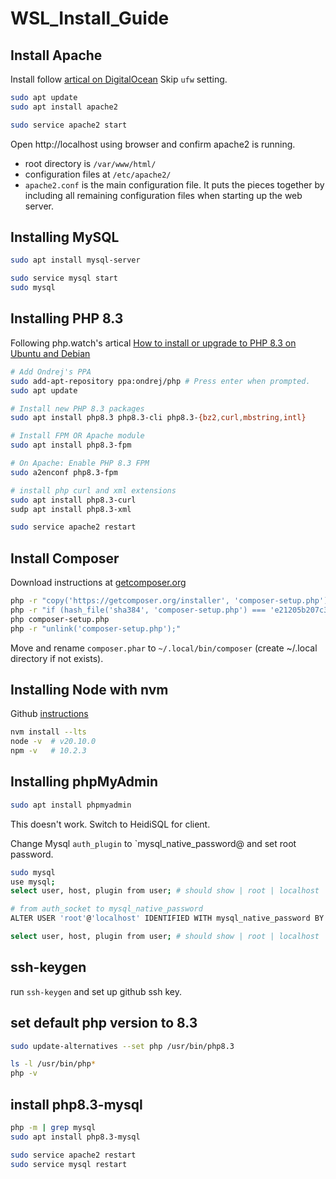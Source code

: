 # WSL_Install_Guide

## Install Apache

Install follow [artical on DigitalOcean](https://www.digitalocean.com/community/tutorials/how-to-install-linux-apache-mysql-php-lamp-stack-on-ubuntu-22-04)
Skip `ufw` setting.

```sh
sudo apt update
sudo apt install apache2

sudo service apache2 start
```

Open http://localhost using browser and confirm apache2 is running.

* root directory is `/var/www/html/`
* configuration files at `/etc/apache2/`
* `apache2.conf` is the main configuration file. It puts the pieces together by including all remaining configuration files when starting up the web server.

## Installing MySQL

```sh
sudo apt install mysql-server

sudo service mysql start
sudo mysql
```
## Installing PHP 8.3

Following php.watch's artical [How to install or upgrade to PHP 8.3 on Ubuntu and Debian](https://php.watch/articles/php-8.3-install-upgrade-on-debian-ubuntu#php83-ubuntu-quick)
```sh
# Add Ondrej's PPA
sudo add-apt-repository ppa:ondrej/php # Press enter when prompted.
sudo apt update

# Install new PHP 8.3 packages
sudo apt install php8.3 php8.3-cli php8.3-{bz2,curl,mbstring,intl}

# Install FPM OR Apache module
sudo apt install php8.3-fpm

# On Apache: Enable PHP 8.3 FPM
sudo a2enconf php8.3-fpm

# install php curl and xml extensions
sudo apt install php8.3-curl
sudp apt install php8.3-xml

sudo service apache2 restart
```

## Install Composer

Download instructions at [getcomposer.org](https://getcomposer.org/download/)

```sh
php -r "copy('https://getcomposer.org/installer', 'composer-setup.php');"
php -r "if (hash_file('sha384', 'composer-setup.php') === 'e21205b207c3ff031906575712edab6f13eb0b361f2085f1f1237b7126d785e826a450292b6cfd1d64d92e6563bbde02') { echo 'Installer verified'; } else { echo 'Installer corrupt'; unlink('composer-setup.php'); } echo PHP_EOL;"
php composer-setup.php
php -r "unlink('composer-setup.php');"
```
Move and rename `composer.phar` to `~/.local/bin/composer` (create ~/.local directory if not exists).

## Installing Node with nvm

Github [instructions](https://github.com/nvm-sh/nvm)

```sh
nvm install --lts
node -v  # v20.10.0
npm -v   # 10.2.3
```

## Installing phpMyAdmin

```sh
sudo apt install phpmyadmin
```

This doesn't work. Switch to HeidiSQL for client.

Change Mysql `auth_plugin` to `mysql_native_password@ and set root password.
```sh
sudo mysql
use mysql;
select user, host, plugin from user; # should show | root | localhost | auth_socket |

# from auth_socket to mysql_native_password
ALTER USER 'root'@'localhost' IDENTIFIED WITH mysql_native_password BY 'password';

select user, host, plugin from user; # should show | root | localhost | mysql_native_password |
```

## ssh-keygen

run `ssh-keygen` and set up github ssh key.

## set default php version to 8.3

```sh
sudo update-alternatives --set php /usr/bin/php8.3

ls -l /usr/bin/php*
php -v
```

## install php8.3-mysql

```sh
php -m | grep mysql
sudo apt install php8.3-mysql

sudo service apache2 restart
sudo service mysql restart
```


